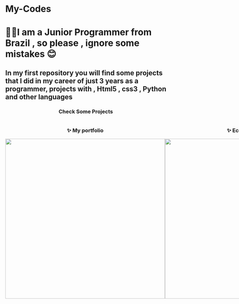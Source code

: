 # My-Codes
<h1>👨‍💻I am a Junior Programmer from Brazil , so please , ignore some mistakes 😊</h1>
<h2> In my first repository you will find some projects that I did in my career of just 3 years as a programmer, projects with , Html5 , css3 , Python and other languages</h2>
<h3 style="text-align:center">Check Some Projects</h3>
<div style="text-align:center ; display:flex">
  <div>
  <h3 style="text-align:center">✨ My portfolio</h3>
  <img src="https://user-images.githubusercontent.com/62726058/203668631-c4ec0d2b-dcee-40dc-bcc9-150e7f8c5a82.png" style="width:500px">
  </div>
  
  <div>
  <h3 style="text-align:center"> ✨ Ecommerce</h3>
  <img src="https://user-images.githubusercontent.com/62726058/203670831-b33d7028-cae9-40a6-afa8-ed33deb1c096.png" style="width:500px">
  </div>
</div>

